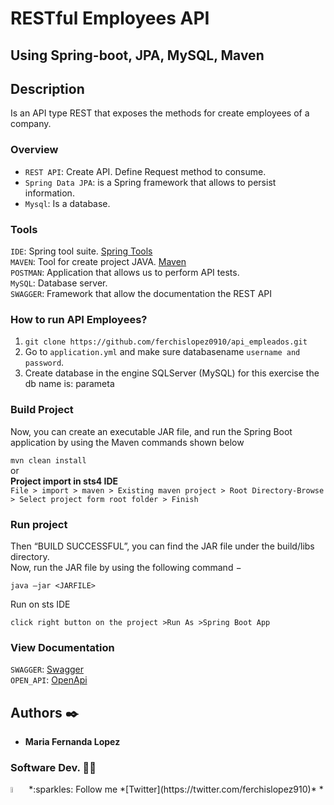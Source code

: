 # RESTful Employees API
## Using Spring-boot, JPA, MySQL, Maven

## Description
Is an API type REST that exposes the methods for create employees of a
company.

### Overview
* `REST API`: Create API. Define Request method to consume.
* `Spring Data JPA`: is a Spring framework that allows to persist information.
* `Mysql`: Is a database.

### Tools
`IDE`: Spring tool suite. [Spring Tools](https://spring.io/tools)<br>
`MAVEN`: Tool for create project JAVA. [Maven](https://mvnrepository.com/artifact/org.springframework.boot/spring-boot-starter-test)<br>
`POSTMAN`: Application that allows us to perform API tests.<br>
`MySQL`: Database server.<br>
`SWAGGER`: Framework that allow the documentation the REST API<br>

### How to run API Employees?

1. `git clone https://github.com/ferchislopez0910/api_empleados.git`<br>
2. Go to `application.yml` and make sure databasename `username and password`.<br>
3. Create database in the engine SQLServer (MySQL) for this exercise the db name is: parameta<br>

### Build Project

Now, you can create an executable JAR file, and run the Spring Boot application by using the Maven commands shown below 

`mvn clean install` <br>
or <br>
**Project import in sts4 IDE** <br>
```File > import > maven > Existing maven project > Root Directory-Browse > Select project form root folder > Finish```

### Run project 

Then “BUILD SUCCESSFUL”, you can find the JAR file under the build/libs directory.<br>
Now, run the JAR file by using the following command −

 `java –jar <JARFILE> `

 Run on sts IDE

 `click right button on the project >Run As >Spring Boot App`

### View Documentation
`SWAGGER`: [Swagger](http://localhost:8080/api/swagger-ui/index.html)<br>
`OPEN_API`: [OpenApi](http://localhost:8080/api/v2/api-docs)<br>




## Authors :black_nib:
* __Maria Fernanda Lopez__
### Software Dev. 👨‍💻

<p aling="center">
<a>
<img src="https://i.pinimg.com/originals/ba/46/c8/ba46c8090ccc536ef26c005f9f2fc404.gif" alt="Twitter" width=5% /></a>
*:sparkles: Follow me *[Twitter](https://twitter.com/ferchislopez910)*
*<p aling="center">
